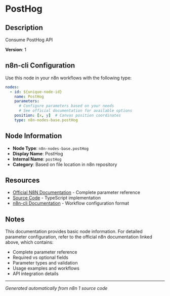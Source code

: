 # PostHog

## Description

Consume PostHog API

**Version**: 1

## n8n-cli Configuration

Use this node in your n8n workflows with the following type:

```yaml
nodes:
  - id: ${unique-node-id}
    name: PostHog
    parameters:
      # Configure parameters based on your needs
      # See official documentation for available options
    position: [x, y]  # Canvas position coordinates
    type: n8n-nodes-base.postHog
```

## Node Information

- **Node Type**: `n8n-nodes-base.postHog`
- **Display Name**: PostHog
- **Internal Name**: `postHog`
- **Category**: Based on file location in n8n repository

## Resources

- [Official N8N Documentation](https://docs.n8n.io/integrations/builtin/app-nodes/n8n-nodes-base.posthog/) - Complete parameter reference
- [Source Code](https://github.com/n8n-io/n8n/blob/master/packages/nodes-base/nodes/PostHog/PostHog.node.ts) - TypeScript implementation
- [n8n-cli Documentation](https://github.com/edenreich/n8n-cli) - Workflow configuration format

## Notes

This documentation provides basic node information. For detailed parameter configuration, 
refer to the official n8n documentation linked above, which contains:

- Complete parameter reference
- Required vs optional fields
- Parameter types and validation
- Usage examples and workflows
- API integration details

---
*Generated automatically from n8n 1 source code*
